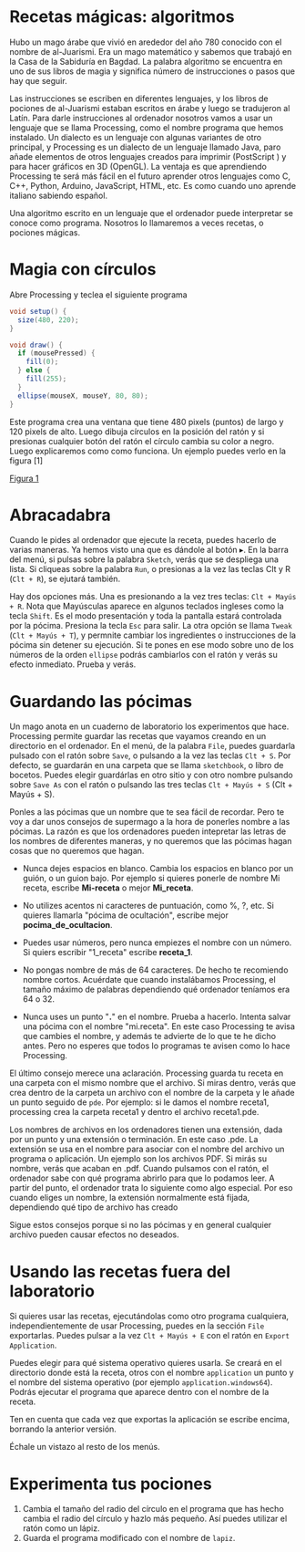 # Recetas mágicas: algoritmos

Hubo un mago árabe que vivió en arededor del año 780 conocido con el
nombre de al-Juarismi. Era un mago matemático y sabemos que trabajó en
la Casa de la Sabiduría en Bagdad. La palabra algoritmo se encuentra en
uno de sus libros de magia y significa número de instrucciones o pasos
que hay que seguir.

Las instrucciones se escriben en diferentes lenguajes, y los libros de
pociones de al-Juarismi estaban escritos en árabe y luego se tradujeron
al Latín. Para darle instrucciones al ordenador nosotros vamos a usar un
lenguaje que se llama Processing, como el nombre programa que hemos
instalado. Un dialecto es un lenguaje con algunas variantes de otro
principal, y Processing es un dialecto de un lenguaje llamado Java, paro
añade elementos de otros lenguajes creados para imprimir (PostScript ) y
para hacer gráficos en 3D (OpenGL). La ventaja es que aprendiendo
Processing te será más fácil en el futuro aprender otros lenguajes como
C, C++, Python, Arduino, JavaScript, HTML, etc. Es como cuando uno
aprende italiano sabiendo español.

Una algoritmo escrito en un lenguaje que el ordenador puede interpretar
se conoce como programa. Nosotros lo llamaremos a veces recetas, o
pociones mágicas.

# Magia con círculos

Abre Processing y teclea el siguiente programa

``` {.java bgcolor="olive!10"}
void setup() {
  size(480, 220);
}

void draw() {
  if (mousePressed) {
    fill(0);
  } else {
    fill(255);
  }
  ellipse(mouseX, mouseY, 80, 80);
}
```

Este programa crea una ventana que tiene 480 pixels (puntos) de largo y
120 pixels de alto. Luego dibuja círculos en la posición del ratón y si
presionas cualquier botón del ratón el círculo cambia su color a negro.
Luego explicaremos como como funciona. Un ejemplo puedes verlo en la
figura [1]

[Figura 1](pictures/ps2.png)

# Abracadabra

Cuando le pides al ordenador que ejecute la receta, puedes hacerlo de
varias maneras. Ya hemos visto una que es dándole al botón
&blacktriangleright;. En la barra del menú, si pulsas sobre la palabra
`Sketch`, verás que se despliega una lista. Si cliqueas sobre la
palabra `Run`, o presionas a la vez las teclas Clt y R (`Clt + R`), se
ejutará también.

Hay dos opciones más. Una es presionando a la vez tres teclas: `Clt +
Mayús + R`. Nota que Mayúsculas aparece en algunos teclados ingleses como
la tecla `Shift`. Es el modo presentación y toda la pantalla estará
controlada por la pócima. Presiona la tecla `Esc` para salir. La otra
opción se llama `Tweak` (`Clt + Mayús + T`), y permnite cambiar los
ingredientes o instrucciones de la pócima sin detener su ejecución. Si
te pones en ese modo sobre uno de los números de la orden `ellipse`
podrás cambiarlos con el ratón y verás su efecto inmediato. Prueba y
verás.

# Guardando las pócimas

Un mago anota en un cuaderno de laboratorio los experimentos que hace.
Processing permite guardar las recetas que vayamos creando en un
directorio en el ordenador. En el menú, de la palabra `File`,
puedes guardarla pulsado con el ratón sobre `Save`, o pulsando a la vez
las teclas `Clt + S`. Por defecto, se guardarán en una carpeta que se
llama `sketchbook`, o libro de bocetos. Puedes elegir guardárlas en otro
sitio y con otro nombre pulsando sobre `Save As` con el ratón o pulsando
las tres teclas `Clt + Mayús + S` (Clt + Mayús + S).

Ponles a las pócimas que un nombre que te sea fácil de recordar. Pero te
voy a dar unos consejos de supermago a la hora de ponerles nombre a las
pócimas. La razón es que los ordenadores pueden intepretar las letras de
los nombres de diferentes maneras, y no queremos que las pócimas hagan
cosas que no queremos que hagan.

-   Nunca dejes espacios en blanco. Cambia los espacios en blanco por un
    guión, o un guion bajo. Por ejemplo si quieres ponerle de nombre Mi
    receta, escribe **Mi-receta** o mejor **Mi_receta**.

-   No utilizes acentos ni caracteres de puntuación, como %, ?, etc. Si
    quieres llamarla "pócima de ocultación", escribe mejor
    **pocima_de_ocultacion**.

-   Puedes usar números, pero nunca empiezes el nombre con un número. Si
    quiers escribir "1_receta" escribe **receta_1**.

-   No pongas nombre de más de 64 caracteres. De hecho te recomiendo
    nombre cortos. Acuérdate que cuando instalábamos Processing, el
    tamaño máximo de palabras dependiendo qué ordenador teníamos era 64
    o 32.

-   Nunca uses un punto "**.**" en el nombre. Prueba a hacerlo. Intenta
    salvar una pócima con el nombre "mi.receta". En este caso Processing
    te avisa que cambies el nombre, y además te advierte de lo que te he
    dicho antes. Pero no esperes que todos lo programas te avisen como
    lo hace Processing.

El último consejo merece una aclaración. Processing guarda tu receta en
una carpeta con el mismo nombre que el archivo. Si miras dentro, verás
que crea dentro de la carpeta un archivo con el nombre de la carpeta y
le añade un punto seguido de `pde`. Por ejemplo: si le damos el nombre
receta1, processing crea la carpeta receta1 y dentro el archivo
receta1.pde.

Los nombres de archivos en los ordenadores tienen una extensión, dada
por un punto y una extensión o terminación. En este caso .pde. La
extensión se usa en el nombre para asociar con el nombre del archivo un
programa o aplicación. Un ejemplo son los archivos PDF. Si mirás su
nombre, verás que acaban en .pdf. Cuando pulsamos con el ratón, el
ordenador sabe con qué programa abrirlo para que lo podamos leer. A
partir del punto, el ordenador trata lo siguiente como algo especial.
Por eso cuando eliges un nombre, la extensión normalmente está fijada,
dependiendo qué tipo de archivo has creado

Sigue estos consejos porque si no las pócimas y en general cualquier
archivo pueden causar efectos no deseados.

# Usando las recetas fuera del laboratorio

Si quieres usar las recetas, ejecutándolas como otro programa
cualquiera, independientemente de usar Processing, puedes en la sección
`File` exportarlas. Puedes pulsar a la vez `Clt + Mayús + E` con el
ratón en `Export Application`.

Puedes elegir para qué sistema operativo quieres usarla. Se creará en el
directorio donde está la receta, otros con el nombre `application` un
punto y el nombre del sistema operativo (por ejemplo `application.windows64`). Podrás ejecutar el programa que
aparece dentro con el nombre de la receta.

Ten en cuenta que cada vez que exportas la aplicación se escribe encima,
borrando la anterior versión.

Échale un vistazo al resto de los menús.

# Experimenta tus pociones
1. Cambia el tamaño del radio del círculo en el programa que has hecho cambia el radio del círculo y hazlo más pequeño. Así puedes utilizar el ratón como un lápiz.
2. Guarda el programa modificado con el nombre de `lapiz`. 
